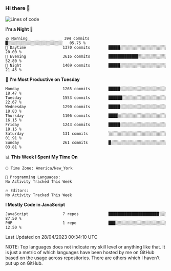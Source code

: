 ### Hi there 👋

<!--
**LynxJinxxy/LynxJinxxy** is a ✨ _special_ ✨ repository because its `README.md` (this file) appears on your GitHub profile.

Here are some ideas to get you started:

- 🔭 I’m currently working on ...
- 🌱 I’m currently learning ...
- 👯 I’m looking to collaborate on ...
- 🤔 I’m looking for help with ...
- 💬 Ask me about ...
- 📫 How to reach me: ...
- 😄 Pronouns: ...
- ⚡ Fun fact: ...
-->

<!--START_SECTION:waka-->
![Lines of code](https://img.shields.io/badge/From%20Hello%20World%20I%27ve%20Written-15.0%20million%20lines%20of%20code-blue)

**I'm a Night 🦉** 

```text
🌞 Morning                394 commits         █░░░░░░░░░░░░░░░░░░░░░░░░   05.75 % 
🌆 Daytime                1370 commits        █████░░░░░░░░░░░░░░░░░░░░   20.00 % 
🌃 Evening                3616 commits        █████████████░░░░░░░░░░░░   52.80 % 
🌙 Night                  1469 commits        █████░░░░░░░░░░░░░░░░░░░░   21.45 % 
```
📅 **I'm Most Productive on Tuesday** 

```text
Monday                   1265 commits        █████░░░░░░░░░░░░░░░░░░░░   18.47 % 
Tuesday                  1553 commits        ██████░░░░░░░░░░░░░░░░░░░   22.67 % 
Wednesday                1290 commits        █████░░░░░░░░░░░░░░░░░░░░   18.83 % 
Thursday                 1106 commits        ████░░░░░░░░░░░░░░░░░░░░░   16.15 % 
Friday                   1243 commits        █████░░░░░░░░░░░░░░░░░░░░   18.15 % 
Saturday                 131 commits         ░░░░░░░░░░░░░░░░░░░░░░░░░   01.91 % 
Sunday                   261 commits         █░░░░░░░░░░░░░░░░░░░░░░░░   03.81 % 
```


📊 **This Week I Spent My Time On** 

```text
🕑︎ Time Zone: America/New_York

💬 Programming Languages: 
No Activity Tracked This Week

🔥 Editors: 
No Activity Tracked This Week
```

**I Mostly Code in JavaScript** 

```text
JavaScript               7 repos             ██████████████████████░░░   87.50 % 
PHP                      1 repo              ███░░░░░░░░░░░░░░░░░░░░░░   12.50 % 
```




 Last Updated on 28/04/2023 00:34:10 UTC
<!--END_SECTION:waka-->
NOTE: Top languages does not indicate my skill level or anything like that. It is just a metric of which languages have been hosted by me on GitHub based on the usage across repositories. There are others which I haven't put up on GitHub.
